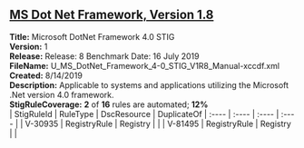 ## [MS Dot Net Framework, Version 1.8](.\StigDetail\DotNetFramework-4-1.8.md)

**Title:** Microsoft DotNet Framework 4.0 STIG  
**Version:** 1  
**Release:** Release: 8 Benchmark Date: 16 July 2019  
**FileName:** U_MS_DotNet_Framework_4-0_STIG_V1R8_Manual-xccdf.xml  
**Created:** 8/14/2019  
**Description:** Applicable to systems and applications utilizing the Microsoft .Net version 4.0 framework.  
**StigRuleCoverage:** **2** of **16** rules are automated; **12%**  
| StigRuleId | RuleType | DscResource | DuplicateOf
| :---- | :---- | :---- | :---- |
| V-30935 | RegistryRule | Registry |  |
| V-81495 | RegistryRule | Registry |  |

